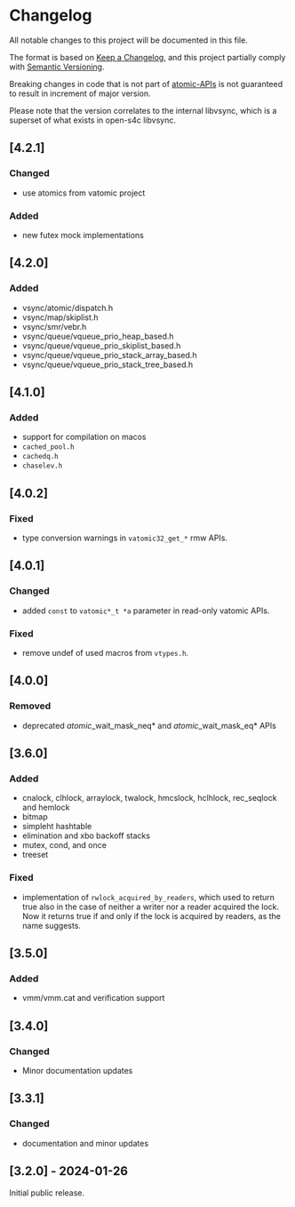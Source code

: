# Changelog

All notable changes to this project will be documented in this file.

The format is based on [Keep a Changelog](https://keepachangelog.com/en/1.0.0/),
and this project partially comply with [Semantic Versioning](https://semver.org/spec/v2.0.0.html).

Breaking changes in code that is not part of [atomic-APIs](doc/api/vsync/atomic/README.md)
is not guaranteed to result in increment of major version.

Please note that the version correlates to the internal libvsync, which is a superset of
what exists in open-s4c libvsync.

## [4.2.1]

### Changed

- use atomics from vatomic project

### Added

- new futex mock implementations

## [4.2.0]

### Added

- vsync/atomic/dispatch.h
- vsync/map/skiplist.h
- vsync/smr/vebr.h
- vsync/queue/vqueue_prio_heap_based.h
- vsync/queue/vqueue_prio_skiplist_based.h
- vsync/queue/vqueue_prio_stack_array_based.h
- vsync/queue/vqueue_prio_stack_tree_based.h

## [4.1.0]

### Added

- support for compilation on macos
- `cached_pool.h`
- `cachedq.h`
- `chaselev.h`

## [4.0.2]

### Fixed

- type conversion warnings in `vatomic32_get_*` rmw APIs.

## [4.0.1]

### Changed

- added `const` to `vatomic*_t *a` parameter in read-only vatomic APIs.

### Fixed

- remove undef of used macros from `vtypes.h`.

## [4.0.0]

### Removed

- deprecated *atomic*_wait_mask_neq* and *atomic*_wait_mask_eq* APIs

## [3.6.0]

### Added

- cnalock, clhlock, arraylock, twalock, hmcslock, hclhlock, rec_seqlock and hemlock
- bitmap
- simpleht hashtable
- elimination and xbo backoff stacks
- mutex, cond, and once
- treeset

### Fixed

- implementation of `rwlock_acquired_by_readers`, which used to return
true also in the case of neither a writer nor a reader acquired the lock.
Now it returns true if and only if the lock is acquired by readers, as the name suggests.


## [3.5.0]

### Added

- vmm/vmm.cat and verification support

## [3.4.0]

### Changed

- Minor documentation updates

## [3.3.1]

### Changed

- documentation and minor updates

## [3.2.0] - 2024-01-26

Initial public release.

